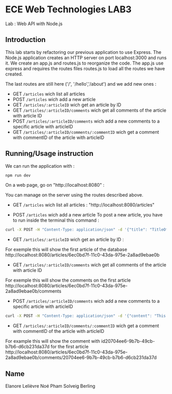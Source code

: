 # ECE Web Technologies LAB3

Lab : Web API with Node.js

## Introduction

This lab starts by refactoring our previous application to use Express.
The Node.js application creates an HTTP server on port localhost:3000 and runs it.
We create an app.js and routes.js to reorganize the code. 
The app.js use express and requires the routes files routes.js to load all the routes we have created.

The last routes are still here ('/', '/hello','/about') and we add new ones :
- GET `/articles` wich list all articles
- POST `/articles` wich add a new article
- GET `/articles/:articleID` wich get an article by ID
- GET `/articles/:articleID/comments` wich get all comments of the article with article ID
- POST `/articles/:articleID/comments` wich add a new comments to a specific article with articleID
- GET `/articles/:articleID/comments/:commentID` wich get a comment with commentID of the article with articleID

## Running/Usage instruction

We can run the application with :

```bash
npm run dev
```

On a web page, go on "http://localhost:8080" :

You can manage on the server using the routes described above.

- GET `/articles` wich list all articles : "http://localhost:8080/articles" 

- POST `/articles` wich add a new article 
To post a new article, you have to run inside the terminal this command :

```bash
curl -X POST -H "Content-Type: application/json" -d '{"title": "TitleOfComment", "content": "ContentOfCommand", "author": "NameOfTheAuthor"}' http://localhost:8080/articles
```

 - GET `/articles/:articleID` wich get an article by ID :

For exemple this will show the first article of the database
http://localhost:8080/articles/6ec0bd7f-11c0-43da-975e-2a8ad9ebae0b

- GET `/articles/:articleID/comments` wich get all comments of the article with article ID

For exemple this will show the comments on the first article 
http://localhost:8080/articles/6ec0bd7f-11c0-43da-975e-2a8ad9ebae0b/comments

- POST `/articles/:articleID/comments` wich add a new comments to a specific article with articleID
  
```bash
curl -X POST -H "Content-Type: application/json" -d '{"content": "This article is super nice, I would like to read more from this subject", "author": "Elanore Lelievre"}' http://localhost:8080/articles/fe94397c-c350-4d45-a27c-d87745d87a4d/comments
```

- GET `/articles/:articleID/comments/:commentID` wich get a comment with commentID of the article with articleID

For example this will show the comment with id20704ee6-9b7b-49cb-b7b6-d6cb231da37d for the first article
http://localhost:8080/articles/6ec0bd7f-11c0-43da-975e-2a8ad9ebae0b/comments/20704ee6-9b7b-49cb-b7b6-d6cb231da37d

## Name

Elanore Lelièvre
Noé Pham
Solveig Berling
